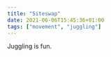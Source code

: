 ```yaml
---
title: "Siteswap"
date: 2021-06-06T15:45:36+01:00
tags: ["movement", "juggling"]
---
```


Juggling is fun.
